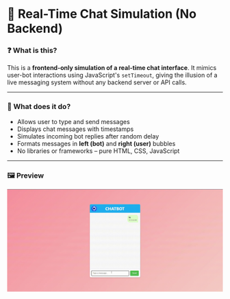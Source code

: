 # 💬 Real-Time Chat Simulation (No Backend)

### ❓ What is this?
This is a **frontend-only simulation of a real-time chat interface**. It mimics user-bot interactions using JavaScript's `setTimeout`, giving the illusion of a live messaging system without any backend server or API calls.

---

### 🧠 What does it do?
- Allows user to type and send messages
- Displays chat messages with timestamps
- Simulates incoming bot replies after random delay
- Formats messages in **left (bot)** and **right (user)** bubbles
- No libraries or frameworks – pure HTML, CSS, JavaScript

---

### 🖼️ Preview

![Chat Simulation Preview](images/bot.gif)
